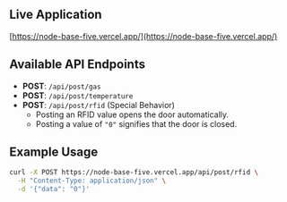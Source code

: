 
## Live Application

[https://node-base-five.vercel.app/](https://node-base-five.vercel.app/)

## Available API Endpoints

- **POST**: `/api/post/gas`
- **POST**: `/api/post/temperature`
- **POST**: `/api/post/rfid` (Special Behavior)
  - Posting an RFID value opens the door automatically.
  - Posting a value of `"0"` signifies that the door is closed.
 
## Example Usage
```bash
curl -X POST https://node-base-five.vercel.app/api/post/rfid \
  -H "Content-Type: application/json" \
  -d '{"data": "0"}'
